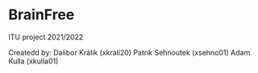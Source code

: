 # BrainFree
ITU project 2021/2022

Createdd by:
Dalibor Králik (xkrali20)
Patrik Sehnoutek (xsehno01)
Adam Kulla (xkulla01)

